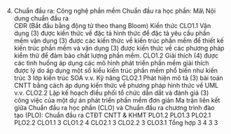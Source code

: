 4. Chuẩn đầu ra: Công nghệ phần mềm
Chuẩn đầu ra học phần: Mã\ Nội dung chuẩn đầu ra\
CĐR (Bắt đầu bằng động từ theo thang Bloom) Kiến thức
CLO1.1 Vận dụng (3) được kiến thức về đặc tả hình thức để đặc tả yêu cầu phần mềm vận dụng (3) được các kiến thức về kiến trúc phần mềm để thiết kế kiến trúc phần mềm và vận dụng (3) được kiến thức về các phương pháp kiểm thử để đảm bảo chất lượng phần mềm.
CLO1.2 Giải thích (4) được các tình huống áp dụng các mô hình phát triển phần mềm giải thích được lý do áp dụng một số kiểu kiến trúc phần mềm phổ biến như kiến trúc 3 lớp kiến trúc SOA v.v.
Kỹ năng
CLO2.1 Phát hiện mô tả (3) bài toán CNTT bằng cách áp dụng kiến thức về phương pháp hình thức về UML v.v.
CLO2.2 Lập kế hoạch điều phối tổ chức dẫn dắt và đánh giá (3) công việc của một dự án phát triển phần mềm đơn giản Ma trận liên kết giữa Chuẩn đầu ra học phần (CLO) và Chuẩn đầu ra
chương trình đào tạo (PLO):
Chuẩn đầu ra CTĐT CNTT & KHMT PLO1.2 PLO1.3 PLO2.1 PLO2.2
CLO1.1 3
CLO1.2 4
CLO2.1 3
CLO2.2 3
CLO3.1
Tổng hợp 3 4 3 3

